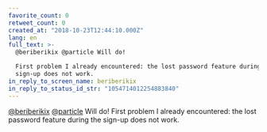```yaml
---
favorite_count: 0
retweet_count: 0
created_at: "2018-10-23T12:44:10.000Z"
lang: en
full_text: >-
  @beriberikix @particle Will do!

  First problem I already encountered: the lost password feature during the
  sign-up does not work.
in_reply_to_screen_name: beriberikix
in_reply_to_status_id_str: "1054714012254883840"
---
```


[@beriberikix](https://twitter.com/beriberikix)
[@particle](https://twitter.com/particle) Will do! First problem I already
encountered: the lost password feature during the sign-up does not work.
